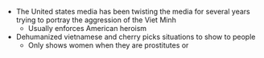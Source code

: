 - The United states media has been twisting the media for several years trying to portray the aggression of the Viet Minh
	- Usually enforces American heroism
- Dehumanized vietnamese and cherry picks situations to show to people
	- Only shows women when they are prostitutes or 